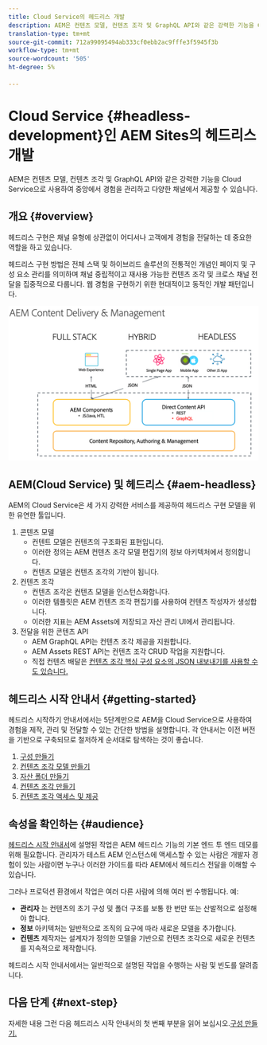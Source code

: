 ```yaml
---
title: Cloud Service의 헤드리스 개발
description: AEM은 컨텐츠 모델, 컨텐츠 조각 및 GraphQL API와 같은 강력한 기능을 Cloud Service으로 사용하여 중앙에서 경험을 관리하고 다양한 채널에서 제공할 수 있습니다.
translation-type: tm+mt
source-git-commit: 712a99095494ab333cf0ebb2ac9fffe3f5945f3b
workflow-type: tm+mt
source-wordcount: '505'
ht-degree: 5%

---
```



# Cloud Service {#headless-development}인 AEM Sites의 헤드리스 개발

AEM은 컨텐츠 모델, 컨텐츠 조각 및 GraphQL API와 같은 강력한 기능을 Cloud Service으로 사용하여 중앙에서 경험을 관리하고 다양한 채널에서 제공할 수 있습니다.

## 개요 {#overview}

헤드리스 구현은 채널 유형에 상관없이 어디서나 고객에게 경험을 전달하는 데 중요한 역할을 하고 있습니다.

헤드리스 구현 방법은 전체 스택 및 하이브리드 솔루션의 전통적인 개념인 페이지 및 구성 요소 관리를 의미하며 채널 중립적이고 재사용 가능한 컨텐츠 조각 및 크로스 채널 전달을 집중적으로 다룹니다. 웹 경험을 구현하기 위한 현대적이고 동적인 개발 패턴입니다.

![AEM 구현 모델](assets/aem-implementation-models.png)

## AEM(Cloud Service) 및 헤드리스 {#aem-headless}

AEM의 Cloud Service은 세 가지 강력한 서비스를 제공하여 헤드리스 구현 모델을 위한 유연한 툴입니다.

1. 콘텐츠 모델
   * 컨텐트 모델은 컨텐츠의 구조화된 표현입니다.
   * 이러한 정의는 AEM 컨텐츠 조각 모델 편집기의 정보 아키텍처에서 정의합니다.
   * 컨텐츠 모델은 컨텐츠 조각의 기반이 됩니다.
1. 컨텐츠 조각
   * 컨텐츠 조각은 컨텐츠 모델을 인스턴스화합니다.
   * 이러한 템플릿은 AEM 컨텐츠 조각 편집기를 사용하여 컨텐츠 작성자가 생성합니다.
   * 이러한 지표는 AEM Assets에 저장되고 자산 관리 UI에서 관리됩니다.
1. 전달을 위한 콘텐츠 API
   * AEM GraphQL API는 컨텐츠 조각 제공을 지원합니다.
   * AEM Assets REST API는 컨텐츠 조각 CRUD 작업을 지원합니다.
   * 직접 컨텐츠 배달은 [컨텐츠 조각 핵심 구성 요소의 JSON 내보내기를 사용할 수도 있습니다.](https://docs.adobe.com/content/help/ko-KR/experience-manager-core-components/using/components/content-fragment-component.html)

## 헤드리스 시작 안내서 {#getting-started}

헤드리스 시작하기 안내서에서는 5단계만으로 AEM을 Cloud Service으로 사용하여 경험을 제작, 관리 및 전달할 수 있는 간단한 방법을 설명합니다. 각 안내서는 이전 버전을 기반으로 구축되므로 철저하게 순서대로 탐색하는 것이 좋습니다.

1. [구성 만들기](getting-started/create-configuration.md)
1. [컨텐츠 조각 모델 만들기](getting-started/create-content-model.md)
1. [자산 폴더 만들기](getting-started/create-assets-folder.md)
1. [컨텐츠 조각 만들기](getting-started/create-content-fragment.md)
1. [컨텐츠 조각 액세스 및 제공](getting-started/create-api-request.md)

## 속성을 확인하는 {#audience}

[헤드리스 시작 안내서](#getting-started)에 설명된 작업은 AEM 헤드리스 기능의 기본 엔드 투 엔드 데모를 위해 필요합니다. 관리자가 테스트 AEM 인스턴스에 액세스할 수 있는 사람은 개발자 경험이 있는 사람이면 누구나 이러한 가이드를 따라 AEM에서 헤드리스 전달을 이해할 수 있습니다.

그러나 프로덕션 환경에서 작업은 여러 다른 사람에 의해 여러 번 수행됩니다. 예:

* **관리자** 는 컨텐츠의 초기 구성 및 폴더 구조를 보통 한 번만 또는 산발적으로 설정해야 합니다.
* **정보** 아키텍처는 일반적으로 조직의 요구에 따라 새로운 모델을 추가합니다.
* **컨텐츠** 제작자는 설계자가 정의한 모델을 기반으로 컨텐츠 조각으로 새로운 컨텐츠를 지속적으로 제작합니다.

헤드리스 시작 안내서에서는 일반적으로 설명된 작업을 수행하는 사람 및 빈도를 알려줍니다.

## 다음 단계 {#next-step}

자세한 내용 그런 다음 헤드리스 시작 안내서의 첫 번째 부분을 읽어 보십시오.[구성 만들기.](getting-started/create-configuration.md)
